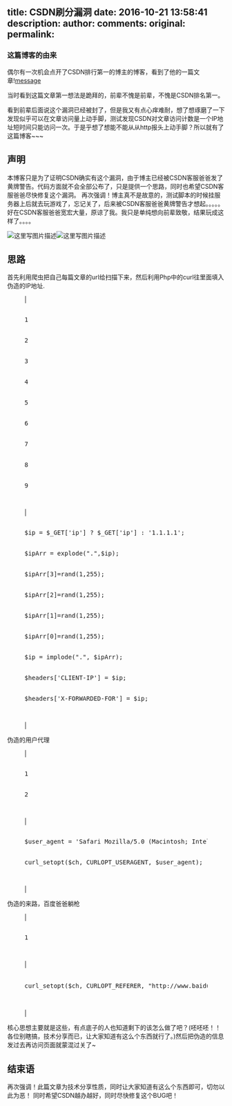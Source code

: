 ﻿title: CSDN刷分漏洞
date: 2016-10-21 13:58:41
description: 
author:
comments:
original:
permalink: 
---
### [](#这篇博客的由来 "这篇博客的由来")这篇博客的由来

偶尔有一次机会点开了CSDN排行第一的博主的博客，看到了他的一篇文章!<a id="more"></a>[message](http://img.blog.csdn.net/20160920123920368)

当时看到这篇文章第一想法是跪拜的，前辈不愧是前辈，不愧是CSDN排名第一。

看到前辈后面说这个漏洞已经被封了，但是我又有点心痒难耐，想了想琢磨了一下发现似乎可以在文章访问量上动手脚，测试发现CSDN对文章访问计数是一个IP地址短时间只能访问一次。于是乎想了想能不能从从http报头上动手脚？所以就有了这篇博客~~~

## [](#声明 "声明")声明

本博客只是为了证明CSDN确实有这个漏洞，由于博主已经被CSDN客服爸爸发了黄牌警告。代码方面就不会全部公布了，只是提供一个思路，同时也希望CSDN客服爸爸尽快修复这个漏洞。
再次强调！博主真不是故意的，测试脚本的时候挂服务器上后就去玩游戏了，忘记关了，后来被CSDN客服爸爸黄牌警告才想起。。。。。好在CSDN客服爸爸宽宏大量，原谅了我。我只是单纯想向前辈致敬，结果玩成这样了。。。。



![这里写图片描述](http://img.blog.csdn.net/20160920124901518)![这里写图片描述](http://img.blog.csdn.net/20160920124918643)

## [](#思路 "思路")思路

首先利用爬虫把自己每篇文章的url给扫描下来，然后利用Php中的curl往里面填入伪造的IP地址.

<figure class="highlight plain">

| 

<pre>

<div class="line">1</div>

<div class="line">2</div>

<div class="line">3</div>

<div class="line">4</div>

<div class="line">5</div>

<div class="line">6</div>

<div class="line">7</div>

<div class="line">8</div>

<div class="line">9</div>

</pre>

 | 

<pre>

<div class="line">$ip = $_GET['ip'] ? $_GET['ip'] : '1.1.1.1';</div>

<div class="line">$ipArr = explode(".",$ip);</div>

<div class="line">$ipArr[3]=rand(1,255);</div>

<div class="line">$ipArr[2]=rand(1,255);</div>

<div class="line">$ipArr[1]=rand(1,255);</div>

<div class="line">$ipArr[0]=rand(1,255);</div>

<div class="line">$ip = implode(".", $ipArr);</div>

<div class="line">$headers['CLIENT-IP'] = $ip;</div>

<div class="line">$headers['X-FORWARDED-FOR'] = $ip;</div>

</pre>

 |

</figure>

伪造的用户代理

<figure class="highlight plain">

| 

<pre>

<div class="line">1</div>

<div class="line">2</div>

</pre>

 | 

<pre>

<div class="line">$user_agent = 'Safari Mozilla/5.0 (Macintosh; Intel Mac OS X 10_9_1) AppleWebKit/537.73.11 (KHTML, like Gecko) Version/7.0.1 Safari/5';</div>

<div class="line">curl_setopt($ch, CURLOPT_USERAGENT, $user_agent);</div>

</pre>

 |

</figure>

伪造的来路，百度爸爸躺枪

<figure class="highlight plain">

| 

<pre>

<div class="line">1</div>

</pre>

 | 

<pre>

<div class="line">curl_setopt($ch, CURLOPT_REFERER, "http://www.baidu.com/");   //构造来路</div>

</pre>

 |

</figure>

核心思想主要就是这些，有点底子的人也知道剩下的该怎么做了吧？(呸呸呸！！各位别瞎搞，技术分享而已，让大家知道有这么个东西就行了。)然后把伪造的信息发过去再访问页面就蒙混过关了~

## [](#结束语 "结束语")结束语

再次强调！此篇文章为技术分享性质，同时让大家知道有这么个东西即可，切勿以此为恶！
同时希望CSDN越办越好，同时尽快修复这个BUG吧！